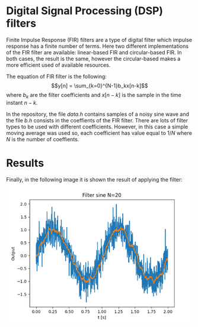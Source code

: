# Digital Signal Processing (DSP) filters
Finite Impulse Response (FIR) filters are a type of digital filter which impulse response has a finite number of terms. Here two different implementations of the FIR filter are available: linear-based FIR   and circular-based FIR. In both cases, the result is the same, however the circular-based makes a more efficient used of available resources.

The equation of FIR filter is the following:
$$y[n] = \sum_{k=0}^{N-1}b_kx[n-k]$$
where $b_k$ are the filter coefficients and $x[n-k]$ is the sample in the time instant $n-k$.

In the repository, the file *data.h* contains samples of a noisy sine wave and the file *b.h* consists in the coeffients of the FIR filter. There are lots of filter types to be used with different coefficients. However, in this case a simple moving average was used so, each coefficient has value equal to $1/N$ where $N$ is the number of coeffients.

# Results
Finally, in the following image it is shown the result of applying the filter:
![dsp output](https://raw.githubusercontent.com/miguelrivascosta/dsp_filters/master/images/output.png)
